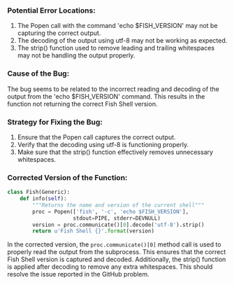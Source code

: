 ### Potential Error Locations:
1. The Popen call with the command 'echo $FISH_VERSION' may not be capturing the correct output.
2. The decoding of the output using utf-8 may not be working as expected.
3. The strip() function used to remove leading and trailing whitespaces may not be handling the output properly.

### Cause of the Bug:
The bug seems to be related to the incorrect reading and decoding of the output from the 'echo $FISH_VERSION' command. This results in the function not returning the correct Fish Shell version.

### Strategy for Fixing the Bug:
1. Ensure that the Popen call captures the correct output.
2. Verify that the decoding using utf-8 is functioning properly.
3. Make sure that the strip() function effectively removes unnecessary whitespaces.

### Corrected Version of the Function:
```python
class Fish(Generic):
    def info(self):
        """Returns the name and version of the current shell"""
        proc = Popen(['fish', '-c', 'echo $FISH_VERSION'],
                     stdout=PIPE, stderr=DEVNULL)
        version = proc.communicate()[0].decode('utf-8').strip()
        return u'Fish Shell {}'.format(version)
```

In the corrected version, the `proc.communicate()[0]` method call is used to properly read the output from the subprocess. This ensures that the correct Fish Shell version is captured and decoded. Additionally, the strip() function is applied after decoding to remove any extra whitespaces. This should resolve the issue reported in the GitHub problem.
